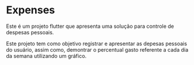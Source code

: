 # Expenses

Este é um projeto flutter que apresenta uma solução para controle de despesas pessoais.

Este projeto tem como objetivo registrar e apresentar as depesas pessoais do usuário, assim como, demontrar o percentual gasto referente a cada dia da semana utilizando um gráfico.
